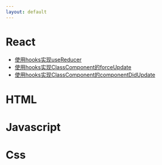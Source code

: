 ```yaml
---
layout: default
---
```


# React
  - [使用hooks实现useReducer](./docs/react/使用hooks实现useReducer.html) 
  - [使用hooks实现ClassComponent的forceUpdate](./docs/react/使用hooks实现ClassComponent的forceUpdate.html) 
  - [使用hooks实现ClassComponent的componentDidUpdate](./docs/react/使用hooks实现ClassComponent的componentDidUpdate.html) 

# HTML

# Javascript

# Css

